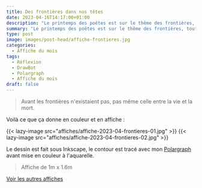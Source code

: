 ```yaml
---
title: Des frontières dans nos têtes
date: 2023-04-16T14:17:00+01:00
description: "Le printemps des poêtes est sur le thême des frontières, tout un voyage !"
summary: "Le printemps des poêtes est sur le thême des frontières, tout un voyage !"
type: post
image: images/post-head/affiche-frontieres.jpg
categories: 
  - Affiche du mois
tags:
  - Réflexion
  - DrawBot
  - Polargraph
  - Affiche du mois
draft: false
---
```



> Avant les frontières n'existaient pas, pas même celle entre la vie et la mort.


Voilà ce que ça donne en couleur et en affiche :

{{< lazy-image src="affiches/affiche-2023-04-frontieres-01.jpg" >}}
{{< lazy-image src="affiches/affiche-2023-04-frontieres-02.jpg" >}}

Le dessin est fait sous Inkscape, le contour est tracé avec mon [Polargraph](../drawbot-polargraph)
avant mise en couleur à l'aquarelle.

> Affiche de 1m x 1.6m


[Voir les autres affiches](/categories/affiche-du-mois)
